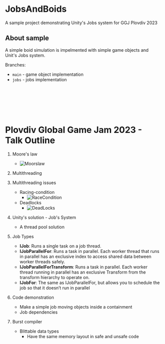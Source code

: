# JobsAndBoids

A sample project demonstrating Unity's Jobs system for GGJ Plovdiv 2023

## About sample

A simple boid simulation is impelmented with simple game objects and Unit's Jobs system.

Branches:
* `main` - game object implementation
* `jobs` - jobs implementation

<br/><br/><br/><br/><br/>
# Plovdiv Global Game Jam 2023 - Talk Outline

1. Moore's law
    * ![Moorslaw](https://royalsocietypublishing.org/cms/asset/01832a67-6a3b-49c0-9464-51c963351b01/rsta20190061f02.jpg)

1. Multithreading

1. Multithreading issues
    * Racing-condition 
        * ![RaceCondition](https://devopedia.org/images/article/14/3484.1489303713.png)
    * Deadlocks 
        * ![DeadLocks](https://i0.wp.com/tutorialwing.com/wp-content/uploads/2018/10/tutoriawing-os-deadlock-example.png?w=468&ssl=1)

1. Unity's solution - Job's System
    * A thread pool solution

1. Job Types
    * **IJob**: Runs a single task on a job thread.
    * **IJobParallelFor**: Runs a task in parallel. Each worker thread that runs in parallel has an exclusive index to access shared data between worker threads safely.
    * **IJobParallelForTransform**: Runs a task in parallel. Each worker thread running in parallel has an exclusive Transform from the transform hierarchy to operate on.
    * **IJobFor**: The same as IJobParallelFor, but allows you to schedule the job so that it doesn’t run in parallel
    
1. Code demonstration
    * Make a simple job moving objects inside a containment 
    * Job dependencies

1. Burst compiler
    * Blittable data types
        * Have the same memory layout in safe and unsafe code
